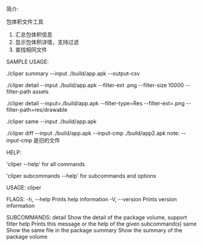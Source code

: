 简介:

包体积文件工具

1. 汇总包体积信息 
2. 显示包体积详情，支持过滤 
3. 查找相同文件

SAMPLE USAGE:

./cliper summary --input ./build/app.apk --output-csv

./cliper detail --input ./build/app.apk --filter-ext .png --filter-size 10000 --filter-path assets

./cliper detail --input=./build/app.apk --filter-type=Res --filter-ext=.png --filter-path=res/drawable

./cliper same --input ./build/app.apk

./cliper diff --input ./build/app.apk --input-cmp ./build/app2.apk
note: --input-cmp 是旧的文件

HELP:

'cliper --help' for all commands

'cliper subcommands --help' for subcommands and options

USAGE:
    cliper <SUBCOMMAND>

FLAGS:
    -h, --help       Prints help information
    -V, --version    Prints version information

SUBCOMMANDS:
    detail     Show the detail of the package volume, support filter
    help       Prints this message or the help of the given subcommand(s)
    same       Show the same file in the package
    summary    Show the summary of the package volume



